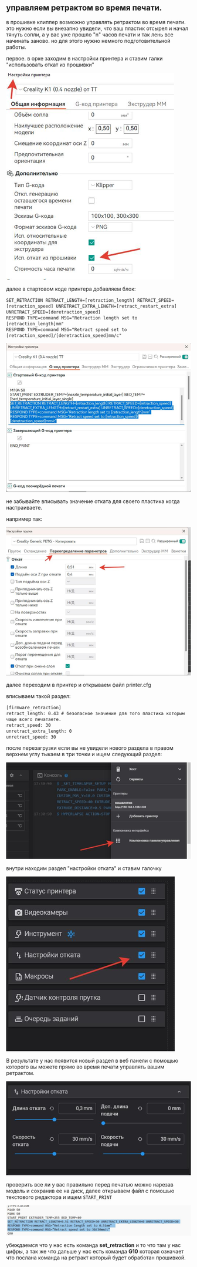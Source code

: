 <h2> управляем ретрактом во время печати.</h2>

в прошивке клиппер возможно управлять ретрактом во время печати. это нужно если вы внезапно увидели, что ваш пластик отсырел и начал тянуть сопли,  а у вас уже прошло "n" часов печати и так лень все начинать заново. но для этого нужно немного подготовительной работы. 

первое. в орке заходим в настройки принтера и ставим галки "использовать откат из прошивки" 

![](orca1.jpg)

далее в стартовом коде принтера добавляем блок:

```
SET_RETRACTION RETRACT_LENGTH=[retraction_length] RETRACT_SPEED=[retraction_speed] UNRETRACT_EXTRA_LENGTH=[retract_restart_extra] UNRETRACT_SPEED=[deretraction_speed]
RESPOND TYPE=command MSG="Retraction length set to [retraction_length]mm" 
RESPOND TYPE=command MSG="Retract speed set to [retraction_speed]/[deretraction_speed]mm/c"
```
![](orca2.jpg)


не забывайте вписывать значение отката для своего пластика когда настраиваете.

например так:

![](orca3.jpg)


далее переходим в принтер и открываем файл printer.cfg

вписываем такой раздел:

```
[firmware_retraction]
retract_length: 0.43 # безопасное значение для того пластика которым чаще всего печатаете.
retract_speed: 30
unretract_extra_length: 0
unretract_speed: 30

```
после перезагрузки если вы не увидели нового раздела в правом верхнем углу тыкаем в три точки и ищем следующий раздел:

![](fluid1.jpg)

внутри находим раздел "настройки отката" и ставим галочку

![](fluid2.jpg)

В результате у нас появится новый раздел в веб панели с помощью которого вы можете прямо во время печати управлять вашим ретрактом. 

![](fluid3.jpg)

проверить все ли у вас правильно перед печатью можно нарезав модель и сохранив ее на диск, далее открываем файл с помошью текстового редактора и ищем `START_PRINT` 

![](test1.jpg)

убеждаемся что у нас есть команда **set_retraction** и то что там у нас цифры, а так же что дальше у нас есть команда **G10**  которая означает что послана команда на ретракт который будет обработан прошивкой. 